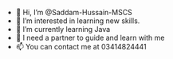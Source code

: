 - 👋 Hi, I’m @Saddam-Hussain-MSCS
- 👀 I’m interested in learning new skills.
- 🌱 I’m currently learning Java
- 💞️ I need a partner to guide and learn with me 
- 📫 You can contact me at 03414824441
<!---
Saddam-Hussain-MSCS/Saddam-Hussain-MSCS is a ✨ special ✨ repository because its `README.md` (this file) appears on your GitHub profile.
You can click the Preview link to take a look at your changes.
--->
